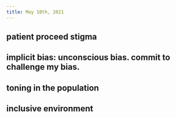 ```yaml
---
title: May 10th, 2021
---
```


## patient proceed stigma
## implicit bias: unconscious bias. commit to challenge my bias.
## toning in the population
## inclusive environment
